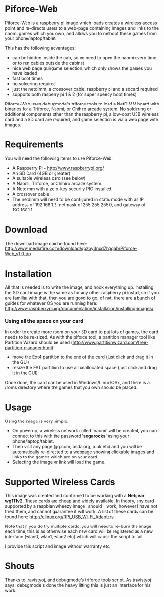 # Piforce-Web
Piforce-Web is a raspberry pi image which loads creates a wireless access point and re-directs users to a web-page containing images and links to the naomi games which you own, and allows you to netboot these games from your phone/laptop/tablet.

This has the following advantages:

- can be hidden inside the cab, so no need to open the naomi every time, or to run cables outside the cabinet
- nice web page gui/game selection, which only shows the games you have loaded
- fast boot times
- no soldering required
- just the netdimm, a crossover cable, raspberry pi and a sdcard required
- supports both rasperry pi 1 & 2 (for super speedy boot times)

Piforce-Web uses debugmode's triforce tools to load a NetDIMM board with binaries for a Triforce, Naomi, or Chihiro arcade system. No soldering or additional components other than the raspberry pi, a low-cost USB wireless card and a SD card are required, and game selection is via a web page with images. 

# Requirements
You will need the following items to use Piforce-Web:

- A Raspberry Pi - http://www.raspberrypi.org/
- An SD Card (4GB or greater)
- A suitable wireless card (see below)
- A Naomi, Triforce, or Chihiro arcade system.
- A Netdimm with a zero-key security PIC installed.
- A crossover cable
- The netdimm will need to be configured in static mode with an IP address of 192.168.1.2, netmask of 255.255.255.0, and gateway of 192.168.1.1.

# Download 

The download image can be found here:
http://www.mediafire.com/download/qpzby3nxd7hgqab/Piforce-Web_v1.0.zip

# Installation
All that is needed is to write the image, and hook everything up. Installing the SD card image is the same as for any other raspberry pi install, so if you are familiar with that, then you are good to go, of not, there are a bunch of guides for whatever OS you are running here: http://www.raspberrypi.org/documentation/installation/installing-images/

### Using all the space on your card

In order to create more room on your SD card to put lots of games, the card needs to be re-sized. As with the piforce tool, a partition manager tool like Partition Wizard should be used (http://www.partitionwizard.com/free-partition-manager.html):
- move the Ext4 partition to the end of the card (just click and drag it in the GUI)
- resize the FAT partition to use all unallocated space (just click and drag it in the GUI)

Once done, the card can be used in Windows/Linux/OSx, and there is a /roms directory where the games that you own should be placed.


# Usage

Using the image is very simple:

- On powerup, a wireless network called 'naomi' will be created, you can connect to this with the password '**segarocks**' using your phone/laptop/tablet.
- Then visit any page (gg.com, asda.org, a.uk etc) and you will be automatically re-directed to a webpage showing clickable images and links to the games which are on your card. 
- Selecting the image or link will load the game. 


# Supported Wireless Cards

This image was created and confirmed to be working with a **Netgear wg111v2**. These cards are cheap and widely available. In theory, any card supported by a raspbian wheezy image _should _ work, however I have not tried them, and cannot guarantee it will work. A list of these cards can be found here:
http://elinux.org/RPi_USB_Wi-Fi_Adapters

Note that if you do try multiple cards, you will need to re-burn the image each time, this is as otherwise each new card will be registered as a new interface (wlan0, wlan1, wlan2 etc) which will cause the script to fail. 


I provide this script and image without warranty etc.

# Shouts
Thanks to travistyoj, and debugmode's triforce tools script. As travistyoj says: debugmode's done the heavy lifting this is just an interface for his work.
